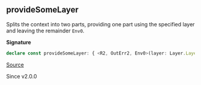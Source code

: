 ## provideSomeLayer

Splits the context into two parts, providing one part using the
specified layer and leaving the remainder `Env0`.

**Signature**

```ts
declare const provideSomeLayer: { <R2, OutErr2, Env0>(layer: Layer.Layer<R2, OutErr2, Env0>): <OutElem, InElem, OutErr, InErr, OutDone, InDone, R>(self: Channel<OutElem, InElem, OutErr, InErr, OutDone, InDone, R>) => Channel<OutElem, InElem, OutErr2 | OutErr, InErr, OutDone, InDone, Env0 | Exclude<R, R2>>; <OutElem, InElem, OutErr, InErr, OutDone, InDone, R, R2, OutErr2, Env0>(self: Channel<OutElem, InElem, OutErr, InErr, OutDone, InDone, R>, layer: Layer.Layer<R2, OutErr2, Env0>): Channel<OutElem, InElem, OutErr | OutErr2, InErr, OutDone, InDone, Env0 | Exclude<R, R2>>; }
```

[Source](https://github.com/Effect-TS/effect/tree/main/packages/effect/src/Channel.ts#L1796)

Since v2.0.0